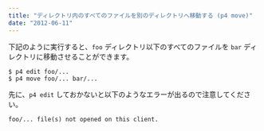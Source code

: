 ```yaml
---
title: "ディレクトリ内のすべてのファイルを別のディレクトリへ移動する (p4 move)"
date: "2012-06-11"
---
```


下記のように実行すると、`foo` ディレクトリ以下のすべてのファイルを `bar` ディレクトリに移動させることができます。

~~~
$ p4 edit foo/...
$ p4 move foo/... bar/...
~~~

先に、`p4 edit` しておかないと以下のようなエラーが出るので注意してください。

~~~
foo/... file(s) not opened on this client.
~~~

